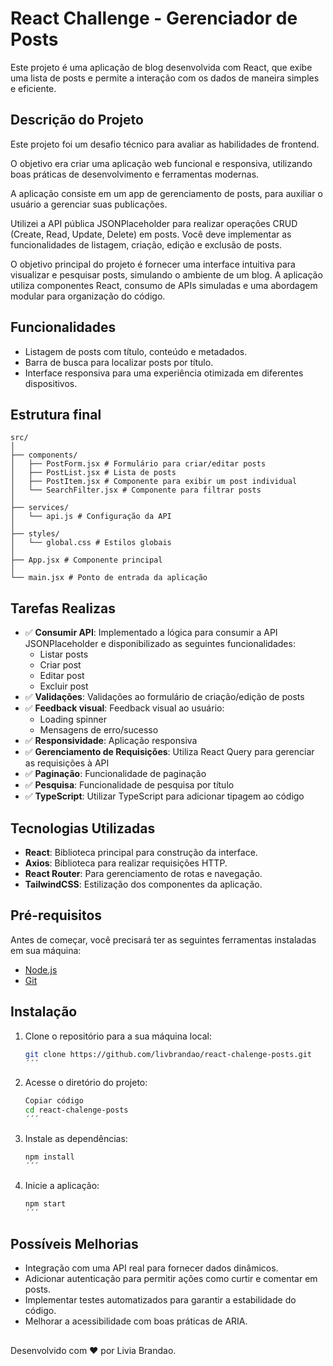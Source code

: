 # React Challenge - Gerenciador de Posts

Este projeto é uma aplicação de blog desenvolvida com React, que exibe uma lista de posts e permite a interação com os dados de maneira simples e eficiente.

## **Descrição do Projeto**

Este projeto foi um desafio técnico para avaliar as habilidades de frontend.

O objetivo era criar uma aplicação web funcional e responsiva, utilizando boas práticas de desenvolvimento e ferramentas modernas.

A aplicação consiste em um app de gerenciamento de posts, para auxiliar o usuário a gerenciar suas publicações.

Utilizei a API pública JSONPlaceholder para realizar operações CRUD (Create, Read, Update, Delete) em posts.
Você deve implementar as funcionalidades de listagem, criação, edição e exclusão de posts.

O objetivo principal do projeto é fornecer uma interface intuitiva para visualizar e pesquisar posts, simulando o ambiente de um blog. A aplicação utiliza componentes React, consumo de APIs simuladas e uma abordagem modular para organização do código.

## **Funcionalidades**

- Listagem de posts com título, conteúdo e metadados.
- Barra de busca para localizar posts por título.
- Interface responsiva para uma experiência otimizada em diferentes dispositivos.

## Estrutura final

```
src/
│
├── components/
│   ├── PostForm.jsx # Formulário para criar/editar posts
│   ├── PostList.jsx # Lista de posts
│   ├── PostItem.jsx # Componente para exibir um post individual
│   └── SearchFilter.jsx # Componente para filtrar posts
│
├── services/
│   └── api.js # Configuração da API
│
├── styles/
│   └── global.css # Estilos globais
│
├── App.jsx # Componente principal
│
└── main.jsx # Ponto de entrada da aplicação
```

## Tarefas Realizas

- ✅ **Consumir API**: Implementado a lógica para consumir a API JSONPlaceholder e disponibilizado as seguintes funcionalidades:
  - Listar posts
  - Criar post
  - Editar post
  - Excluir post
- ✅ **Validações**: Validações ao formulário de criação/edição de posts
- ✅ **Feedback visual**: Feedback visual ao usuário:
  - Loading spinner
  - Mensagens de erro/sucesso
- ✅ **Responsividade**: Aplicação responsiva
- ✅ **Gerenciamento de Requisições**: Utiliza React Query para gerenciar as requisições à API
- ✅ **Paginação**: Funcionalidade de paginação
- ✅ **Pesquisa**: Funcionalidade de pesquisa por título
- ✅ **TypeScript**: Utilizar TypeScript para adicionar tipagem ao código

## **Tecnologias Utilizadas**

- **React**: Biblioteca principal para construção da interface.
- **Axios**: Biblioteca para realizar requisições HTTP.
- **React Router**: Para gerenciamento de rotas e navegação.
- **TailwindCSS**: Estilização dos componentes da aplicação.

## **Pré-requisitos**

Antes de começar, você precisará ter as seguintes ferramentas instaladas em sua máquina:

- [Node.js](https://nodejs.org/)
- [Git](https://git-scm.com/)

## **Instalação**

1. Clone o repositório para a sua máquina local:

   ```bash
   git clone https://github.com/livbrandao/react-chalenge-posts.git
   ´´´

   ```

2. Acesse o diretório do projeto:

   ```bash
   Copiar código
   cd react-chalenge-posts
   ´´´

   ```

3. Instale as dependências:

   ```bash
   npm install
   ´´´

   ```

4. Inicie a aplicação:
   ```bash
   npm start
   ´´´
   ```

## Possíveis Melhorias

- Integração com uma API real para fornecer dados dinâmicos.
- Adicionar autenticação para permitir ações como curtir e comentar em posts.
- Implementar testes automatizados para garantir a estabilidade do código.
- Melhorar a acessibilidade com boas práticas de ARIA.

##

Desenvolvido com ❤️ por Livia Brandao.
